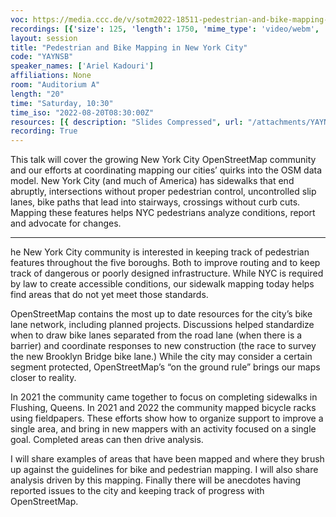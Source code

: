 ```yaml
---
voc: https://media.ccc.de/v/sotm2022-18511-pedestrian-and-bike-mapping-in-new-york-city
recordings: [{'size': 125, 'length': 1750, 'mime_type': 'video/webm', 'language': 'eng', 'filename': 'sotm2022-18511-eng-Pedestrian_and_Bike_Mapping_in_New_York_City_webm-hd.webm', 'state': 'new', 'folder': 'webm-hd', 'high_quality': True, 'width': 1920, 'height': 1080, 'updated_at': '2022-09-25T16:51:38.255+02:00', 'recording_url': 'https://cdn.media.ccc.de/events/sotm/2022/webm-hd/sotm2022-18511-eng-Pedestrian_and_Bike_Mapping_in_New_York_City_webm-hd.webm', 'url': 'https://api.media.ccc.de/public/recordings/62009', 'event_url': 'https://api.media.ccc.de/public/events/f3da9307-52fe-59e9-b85e-8b043f37c0cb', 'conference_url': 'https://api.media.ccc.de/public/conferences/sotm2022'}, {'size': 56, 'length': 1750, 'mime_type': 'video/webm', 'language': 'eng', 'filename': 'sotm2022-18511-eng-Pedestrian_and_Bike_Mapping_in_New_York_City_webm-sd.webm', 'state': 'new', 'folder': 'webm-sd', 'high_quality': False, 'width': 720, 'height': 576, 'updated_at': '2022-09-25T16:23:04.617+02:00', 'recording_url': 'https://cdn.media.ccc.de/events/sotm/2022/webm-sd/sotm2022-18511-eng-Pedestrian_and_Bike_Mapping_in_New_York_City_webm-sd.webm', 'url': 'https://api.media.ccc.de/public/recordings/62006', 'event_url': 'https://api.media.ccc.de/public/events/f3da9307-52fe-59e9-b85e-8b043f37c0cb', 'conference_url': 'https://api.media.ccc.de/public/conferences/sotm2022'}, {'size': 39, 'length': 1750, 'mime_type': 'video/mp4', 'language': 'eng', 'filename': 'sotm2022-18511-eng-Pedestrian_and_Bike_Mapping_in_New_York_City_sd.mp4', 'state': 'new', 'folder': 'h264-sd', 'high_quality': False, 'width': 720, 'height': 576, 'updated_at': '2022-09-25T16:08:04.012+02:00', 'recording_url': 'https://cdn.media.ccc.de/events/sotm/2022/h264-sd/sotm2022-18511-eng-Pedestrian_and_Bike_Mapping_in_New_York_City_sd.mp4', 'url': 'https://api.media.ccc.de/public/recordings/62001', 'event_url': 'https://api.media.ccc.de/public/events/f3da9307-52fe-59e9-b85e-8b043f37c0cb', 'conference_url': 'https://api.media.ccc.de/public/conferences/sotm2022'}, {'size': 26, 'length': 1750, 'mime_type': 'audio/mpeg', 'language': 'eng', 'filename': 'sotm2022-18511-eng-Pedestrian_and_Bike_Mapping_in_New_York_City_mp3.mp3', 'state': 'new', 'folder': 'mp3', 'high_quality': False, 'width': 0, 'height': 0, 'updated_at': '2022-09-25T16:06:02.350+02:00', 'recording_url': 'https://cdn.media.ccc.de/events/sotm/2022/mp3/sotm2022-18511-eng-Pedestrian_and_Bike_Mapping_in_New_York_City_mp3.mp3', 'url': 'https://api.media.ccc.de/public/recordings/62000', 'event_url': 'https://api.media.ccc.de/public/events/f3da9307-52fe-59e9-b85e-8b043f37c0cb', 'conference_url': 'https://api.media.ccc.de/public/conferences/sotm2022'}, {'size': 93, 'length': 1750, 'mime_type': 'video/mp4', 'language': 'eng', 'filename': 'sotm2022-18511-eng-Pedestrian_and_Bike_Mapping_in_New_York_City_hd.mp4', 'state': 'new', 'folder': 'h264-hd', 'high_quality': True, 'width': 1920, 'height': 1080, 'updated_at': '2022-09-25T16:01:03.273+02:00', 'recording_url': 'https://cdn.media.ccc.de/events/sotm/2022/h264-hd/sotm2022-18511-eng-Pedestrian_and_Bike_Mapping_in_New_York_City_hd.mp4', 'url': 'https://api.media.ccc.de/public/recordings/61995', 'event_url': 'https://api.media.ccc.de/public/events/f3da9307-52fe-59e9-b85e-8b043f37c0cb', 'conference_url': 'https://api.media.ccc.de/public/conferences/sotm2022'}]
layout: session
title: "Pedestrian and Bike Mapping in New York City"
code: "YAYNSB"
speaker_names: ['Ariel Kadouri']
affiliations: None
room: "Auditorium A"
length: "20"
time: "Saturday, 10:30"
time_iso: "2022-08-20T08:30:00Z"
resources: [{ description: "Slides Compressed", url: "/attachments/YAYNSB_NYC_Sidewalks_SOTM2022-compressed_ftooaTw.pdf" }]
recording: True
---
```


This talk will cover the growing New York City OpenStreetMap community and our efforts at coordinating mapping our cities’ quirks into the OSM data model. New York City (and much of America) has sidewalks that end abruptly, intersections without proper pedestrian control, uncontrolled slip lanes, bike paths that lead into stairways, crossings without curb cuts. Mapping these features helps NYC pedestrians analyze conditions, report and advocate for changes.

<hr>

he New York City community is interested in keeping track of pedestrian features throughout the five boroughs. Both to improve routing and to keep track of dangerous or poorly designed infrastructure. While NYC is required by law to create accessible  conditions, our sidewalk mapping today helps find areas that do not yet meet those standards.

OpenStreetMap contains the most up to date resources for the city’s bike lane network, including planned projects. Discussions helped standardize when to draw bike lanes separated from the road lane (when there is a barrier) and coordinate responses to new construction (the race to survey the new Brooklyn Bridge bike lane.) While the city may consider a certain segment protected, OpenStreetMap’s “on the ground rule” brings our maps closer to reality.

In 2021 the community came together to focus on completing sidewalks in Flushing, Queens. In 2021 and 2022 the community mapped bicycle racks using fieldpapers. These efforts show how to organize support to improve a single area, and bring in new mappers with an activity focused on a single goal. Completed areas can then drive analysis.

I will share examples of areas that have been mapped and where they brush up against the guidelines for bike and pedestrian mapping. I will also share analysis driven by this mapping. Finally there will be anecdotes having reported issues to the city and keeping track of progress with OpenStreetMap.

